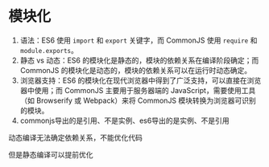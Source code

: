 # 模块化

1. 语法：ES6 使用 `import` 和 `export` 关键字，而 CommonJS 使用 `require` 和 `module.exports`。
2. 静态 vs 动态：ES6 的模块化是静态的，模块的依赖关系在编译阶段确定；而 CommonJS 的模块化是动态的，模块的依赖关系可以在运行时动态确定。
3. 浏览器支持：ES6 的模块化在现代浏览器中得到了广泛支持，可以直接在浏览器中使用；而 CommonJS 主要用于服务器端的 JavaScript，需要使用工具（如 Browserify 或 Webpack）来将 CommonJS 模块转换为浏览器可识别的模块。
4. commonjs导出的是引用、不是实例、es6导出的是实例、不是引用

动态编译无法确定依赖关系，不能优化代码

但是静态编译可以提前优化

